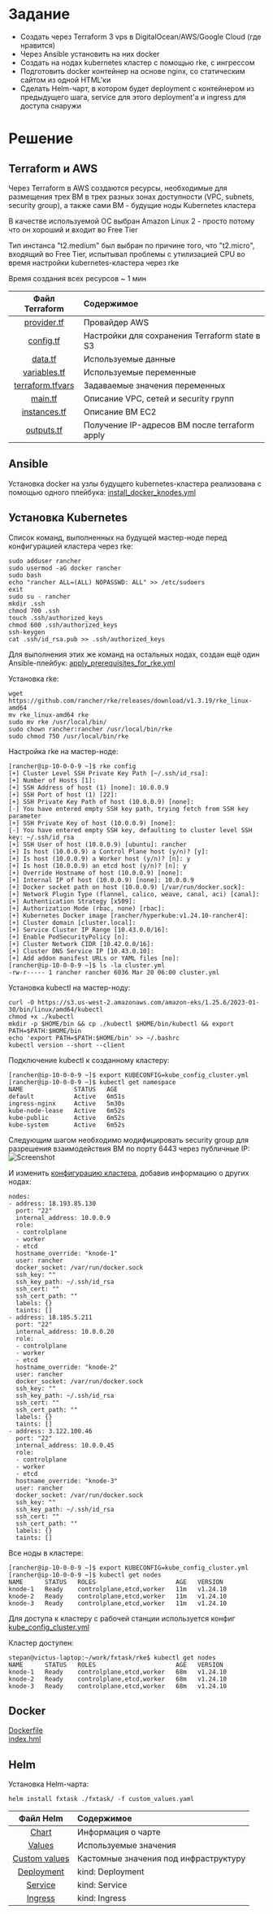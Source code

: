 # Задание  
* Создать через Terraform 3 vps в DigitalOcean/AWS/Google Cloud (где нравится)  
* Через Ansible установить на них docker  
* Создать на нодах kubernetes кластер с помощью rke, с ингрессом  
* Подготовить docker контейнер на основе nginx, со статическим сайтом из одной HTML'ки  
* Сделать Helm-чарт, в котором будет deployment с контейнером из предыдущего шага, service для этого deployment'а и ingress для доступа снаружи  

# Решение  
## Terraform и AWS  

Через Terraform в AWS создаются ресурсы, необходимые для размещения трех ВМ в трех разных зонах доступности (VPC, subnets, security group), а также сами ВМ - будущие ноды Kubernetes кластера  

В качестве используемой ОС выбран Amazon Linux 2 - просто потому что он хороший и входит во Free Tier  

Тип инстанса "t2.medium" был выбран по причине того, что "t2.micro", входящий во Free Tier, испытывал проблемы с утилизацией CPU во время настройки kubernetes-кластера через rke  

Время создания всех ресурсов ~ 1 мин  

| Файл Terraform                                         | Содержимое                                      |
| :-----------------------------------------------------:|:------------------------------------------------|
| [provider.tf](./Terraform/provider.tf)                 | Провайдер AWS                                   |
| [config.tf](./Terraform/config.tf)                     | Настройки для сохранения Terraform state в S3   |
| [data.tf](./Terraform/data.tf)                         | Используемые данные                             |
| [variables.tf](./Terraform/variables.tf)               | Используемые переменные                         |
| [terraform.tfvars](./Terraform/terraform.tfvars)       | Задаваемые значения переменных                  |
| [main.tf](./Terraform/main.tf)                         | Описание VPC, сетей и security групп            |
| [instances.tf](./Terraform/instances.tf)               | Описание ВМ EC2                                 |
| [outputs.tf](./Terraform/outputs.tf)                   | Получение IP-адресов ВМ после terraform apply   |

## Ansible  

Установка docker на узлы будущего kubernetes-кластера реализована с помощью одного плейбука: [install_docker_knodes.yml](./Ansible/install_docker_knodes.yml)  

## Установка Kubernetes  
Список команд, выполненных на будущей мастер-ноде перед конфигурацией кластера через rke:  
```
sudo adduser rancher
sudo usermod -aG docker rancher
sudo bash
echo "rancher ALL=(ALL) NOPASSWD: ALL" >> /etc/sudoers
exit
sudo su - rancher
mkdir .ssh
chmod 700 .ssh
touch .ssh/authorized_keys
chmod 600 .ssh/authorized_keys
ssh-keygen
cat .ssh/id_rsa.pub >> .ssh/authorized_keys
```

Для выполнения этих же команд на остальных нодах, создан ещё один Ansible-плейбук: [apply_prerequisites_for_rke.yml](./Ansible/apply_prerequisites_for_rke.yml)  

Установка rke:  
```
wget https://github.com/rancher/rke/releases/download/v1.3.19/rke_linux-amd64
mv rke_linux-amd64 rke
sudo mv rke /usr/local/bin/
sudo chown rancher:rancher /usr/local/bin/rke
sudo chmod 750 /usr/local/bin/rke
```

Настройка rke на мастер-ноде:  
```
[rancher@ip-10-0-0-9 ~]$ rke config
[+] Cluster Level SSH Private Key Path [~/.ssh/id_rsa]: 
[+] Number of Hosts [1]: 
[+] SSH Address of host (1) [none]: 10.0.0.9
[+] SSH Port of host (1) [22]: 
[+] SSH Private Key Path of host (10.0.0.9) [none]: 
[-] You have entered empty SSH key path, trying fetch from SSH key parameter
[+] SSH Private Key of host (10.0.0.9) [none]: 
[-] You have entered empty SSH key, defaulting to cluster level SSH key: ~/.ssh/id_rsa
[+] SSH User of host (10.0.0.9) [ubuntu]: rancher
[+] Is host (10.0.0.9) a Control Plane host (y/n)? [y]: 
[+] Is host (10.0.0.9) a Worker host (y/n)? [n]: y
[+] Is host (10.0.0.9) an etcd host (y/n)? [n]: y
[+] Override Hostname of host (10.0.0.9) [none]: 
[+] Internal IP of host (10.0.0.9) [none]: 10.0.0.9
[+] Docker socket path on host (10.0.0.9) [/var/run/docker.sock]: 
[+] Network Plugin Type (flannel, calico, weave, canal, aci) [canal]: 
[+] Authentication Strategy [x509]: 
[+] Authorization Mode (rbac, none) [rbac]: 
[+] Kubernetes Docker image [rancher/hyperkube:v1.24.10-rancher4]: 
[+] Cluster domain [cluster.local]: 
[+] Service Cluster IP Range [10.43.0.0/16]: 
[+] Enable PodSecurityPolicy [n]: 
[+] Cluster Network CIDR [10.42.0.0/16]: 
[+] Cluster DNS Service IP [10.43.0.10]: 
[+] Add addon manifest URLs or YAML files [no]: 
[rancher@ip-10-0-0-9 ~]$ ls -la cluster.yml 
-rw-r----- 1 rancher rancher 6036 Mar 20 06:00 cluster.yml
```

Установка kubectl на мастер-ноду:  
```
curl -O https://s3.us-west-2.amazonaws.com/amazon-eks/1.25.6/2023-01-30/bin/linux/amd64/kubectl
chmod +x ./kubectl
mkdir -p $HOME/bin && cp ./kubectl $HOME/bin/kubectl && export PATH=$PATH:$HOME/bin
echo 'export PATH=$PATH:$HOME/bin' >> ~/.bashrc
kubectl version --short --client
```

Подключение kubectl к созданному кластеру:  
```
[rancher@ip-10-0-0-9 ~]$ export KUBECONFIG=kube_config_cluster.yml 
[rancher@ip-10-0-0-9 ~]$ kubectl get namespace
NAME              STATUS   AGE
default           Active   6m51s
ingress-nginx     Active   5m30s
kube-node-lease   Active   6m52s
kube-public       Active   6m52s
kube-system       Active   6m52s
```

Следующим шагом необходимо модифицировать security group для разрешения взаимодействия ВМ по порту 6443 через публичные IP:  
![Screenshot](./Screenshots/Screenshot1.png)  

И изменить [конфигурацию кластера](./rke/cluster.yml), добавив информацию о других нодах:  
```
nodes:
- address: 18.193.85.130
  port: "22"
  internal_address: 10.0.0.9
  role:
  - controlplane
  - worker
  - etcd
  hostname_override: "knode-1"
  user: rancher
  docker_socket: /var/run/docker.sock
  ssh_key: ""
  ssh_key_path: ~/.ssh/id_rsa
  ssh_cert: ""
  ssh_cert_path: ""
  labels: {}
  taints: []
- address: 18.185.5.211
  port: "22"
  internal_address: 10.0.0.20
  role:
  - controlplane
  - worker
  - etcd
  hostname_override: "knode-2"
  user: rancher
  docker_socket: /var/run/docker.sock
  ssh_key: ""
  ssh_key_path: ~/.ssh/id_rsa
  ssh_cert: ""
  ssh_cert_path: ""
  labels: {}
  taints: []
- address: 3.122.100.46
  port: "22"
  internal_address: 10.0.0.45
  role:
  - controlplane
  - worker
  - etcd
  hostname_override: "knode-3"
  user: rancher
  docker_socket: /var/run/docker.sock
  ssh_key: ""
  ssh_key_path: ~/.ssh/id_rsa
  ssh_cert: ""
  ssh_cert_path: ""
  labels: {}
  taints: []
```

Все ноды в кластере:  
```
[rancher@ip-10-0-0-9 ~]$ export KUBECONFIG=kube_config_cluster.yml 
[rancher@ip-10-0-0-9 ~]$ kubectl get nodes
NAME      STATUS   ROLES                      AGE   VERSION
knode-1   Ready    controlplane,etcd,worker   11m   v1.24.10
knode-2   Ready    controlplane,etcd,worker   11m   v1.24.10
knode-3   Ready    controlplane,etcd,worker   11m   v1.24.10
```

Для доступа к кластеру с рабочей станции используется конфиг [kube_config_cluster.yml](./rke/kube_config_cluster.yml)

Кластер доступен:  
```
stepan@victus-laptop:~/work/fxtask/rke$ kubectl get nodes
NAME      STATUS   ROLES                      AGE   VERSION
knode-1   Ready    controlplane,etcd,worker   68m   v1.24.10
knode-2   Ready    controlplane,etcd,worker   68m   v1.24.10
knode-3   Ready    controlplane,etcd,worker   68m   v1.24.10
```

## Docker

[Dockerfile](./App/Dockerfile)  
[index.hml](./App/data/index.html)

## Helm
Установка Helm-чарта:  
```
helm install fxtask ./fxtask/ -f custom_values.yaml
```

| Файл Helm                                               | Содержимое                                      |
| :------------------------------------------------------:|:------------------------------------------------|
| [Chart](./Helm/fxtask/Chart.yaml)                       | Информация о чарте                              |
| [Values](./Helm/fxtask/values.yaml)                     | Используемые значения                           |
| [Custom values](./Helm/custom_values.yaml)              | Кастомные значения под инфраструктуру           |
| [Deployment](./Helm/fxtask/templates/deployment.yaml)   | kind: Deployment                                |
| [Service](./Helm/fxtask/templates/service.yaml)         | kind: Service                                   |
| [Ingress](./Helm/fxtask/templates/ingress.yaml)         | kind: Ingress                                   |
